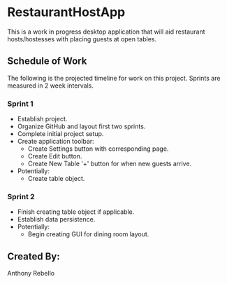 # RestaurantHostApp
This is a work in progress desktop application that will aid restaurant hosts/hostesses with placing guests at open tables.

## Schedule of Work
The following is the projected timeline for work on this project. Sprints are measured in 2 week intervals.

### Sprint 1
- Establish project.
- Organize GitHub and layout first two sprints.
- Complete initial project setup.
- Create application toolbar:
  - Create Settings button with corresponding page.
  - Create Edit button.
  - Create New Table '+' button for when new guests arrive.
- Potentially:
  - Create table object.

### Sprint 2
- Finish creating table object if applicable.
- Establish data persistence.
- Potentially:
  - Begin creating GUI for dining room layout.

## Created By:
Anthony Rebello

